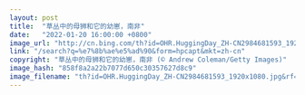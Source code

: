 ```yaml
---
layout: post
title:  "草丛中的母狮和它的幼崽，南非"
date:   "2022-01-20 16:00:00 +0800"
image_url: "http://cn.bing.com/th?id=OHR.HuggingDay_ZH-CN2984681593_1920x1080.jpg&rf=LaDigue_1920x1080.jpg&pid=hp"
link: "/search?q=%e7%8b%ae%e5%ad%90&form=hpcapt&mkt=zh-cn"
copyright: "草丛中的母狮和它的幼崽，南非 (© Andrew Coleman/Getty Images)"
image_hash: "858f8a2a22b7077d650c30357627d8c9"
image_filename: "th?id=OHR.HuggingDay_ZH-CN2984681593_1920x1080.jpg&rf=LaDigue_1920x1080.jpg&pid=hp"
---
```

